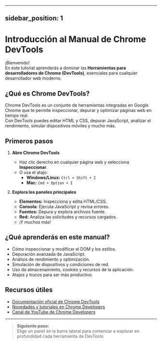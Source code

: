 
---
sidebar_position: 1
---

# Introducción al Manual de Chrome DevTools

¡Bienvenido!  
En este tutorial aprenderás a dominar las **Herramientas para desarrolladores de Chrome (DevTools)**, esenciales para cualquier desarrollador web moderno.

## ¿Qué es Chrome DevTools?

Chrome DevTools es un conjunto de herramientas integradas en Google Chrome que te permite inspeccionar, depurar y optimizar páginas web en tiempo real.  
Con DevTools puedes editar HTML y CSS, depurar JavaScript, analizar el rendimiento, simular dispositivos móviles y mucho más.

## Primeros pasos

1. **Abre Chrome DevTools**  
   - Haz clic derecho en cualquier página web y selecciona **Inspeccionar**.
   - O usa el atajo:  
     - **Windows/Linux:** `Ctrl + Shift + I`  
     - **Mac:** `Cmd + Option + I`

2. **Explora los paneles principales**  
   - **Elementos:** Inspecciona y edita HTML/CSS.
   - **Consola:** Ejecuta JavaScript y revisa errores.
   - **Fuentes:** Depura y explora archivos fuente.
   - **Red:** Analiza las solicitudes y recursos cargados.
   - ¡Y muchos más!

## ¿Qué aprenderás en este manual?

- Cómo inspeccionar y modificar el DOM y los estilos.
- Depuración avanzada de JavaScript.
- Análisis de rendimiento y optimización.
- Simulación de dispositivos y condiciones de red.
- Uso de almacenamiento, cookies y recursos de la aplicación.
- Atajos y trucos para ser más productivo.

## Recursos útiles

- [Documentación oficial de Chrome DevTools](https://developer.chrome.com/docs/devtools)
- [Novedades y tutoriales en Chrome Developers](https://developer.chrome.com/)
- [Canal de YouTube de Chrome Developers](https://www.youtube.com/user/ChromeDevelopers)

---

> **Siguiente paso:**  
> Elige un panel en la barra lateral para comenzar a explorar en profundidad cada herramienta de DevTools.
